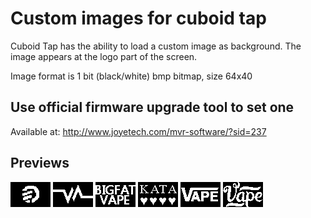 # Custom images for cuboid tap

Cuboid Tap has the ability to load a custom image as background. The image appears at the logo part of the screen.

Image format is 1 bit (black/white) bmp bitmap, size 64x40

## Use official firmware upgrade tool to set one
 
Available at: http://www.joyetech.com/mvr-software/?sid=237

## Previews

![Alt text](Logo.bmp?raw=true "Original")
![Alt text](VN.bmp?raw=true "VN")
![Alt text](bigfatvape.bmp?raw=true "bigfatvape")
![Alt text](kata.bmp?raw=true "kata")
![Alt text](vape.bmp?raw=true "vape")
![Alt text](vape2.bmp?raw=true "vape2")
